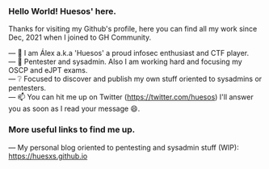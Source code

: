### Hello World! Huesos' here.

Thanks for visiting my Github's profile, here you can find all my work since Dec, 2021 when I joined to GH Community. 

— :man: I am Álex a.k.a 'Huesos' a proud infosec enthusiast and CTF player.\
— :notebook: Pentester and sysadmin. Also I am working hard and focusing my OSCP and eJPT exams.\
— :grey_question: Focused to discover and publish my own stuff oriented to sysadmins or pentesters.\
— :mailbox: You can hit me up on Twitter (https://twitter.com/huesos) I'll answer you as soon as I read your message :smile:.

### More useful links to find me up.

— My personal blog oriented to pentesting and sysadmin stuff (WIP): https://huesxs.github.io
